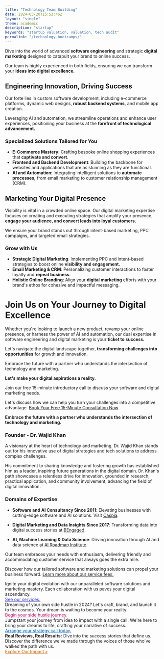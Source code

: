 ```yaml
---
title: "Technology Team Building"
date: 2024-03-20T15:53:46Z
layout: "single"
theme: academic
description: "startup"
keywords: "startup valuation, valuation, tech audit"
permalink: "/technology-bootcamps/"
---
```



Dive into the world of advanced **software engineering** and strategic **digital marketing** designed to catapult your brand to online success. 

Our team is highly experienced in both fields, ensuring we can transform your **ideas into digital excellence.**

## Engineering Innovation, Driving Success

Our forte lies in custom software development, including e-commerce platforms, dynamic web designs, **robust backend systems,** and mobile app creation. 

Leveraging AI and automation, we streamline operations and enhance user experiences, positioning your business at the **forefront of technological advancement.**

### Specialized Solutions Tailored for You
- **E-Commerce Mastery**: Crafting bespoke online shopping experiences that **captivate and convert.**
- **Frontend and Backend Development**: Building the backbone for websites and applications that are as stunning as they are functional.
- **AI and Automation**: Integrating intelligent solutions to **automate processes,** from email marketing to customer relationship management (CRM).

## Marketing Your Digital Presence
Visibility is vital in a crowded online space. Our digital marketing expertise focuses on creating and executing strategies that amplify your presence, **engage your audience, and convert leads into loyal customers.** 

We ensure your brand stands out through intent-based marketing, PPC campaigns, and targeted email strategies.

### Grow with Us
- **Strategic Digital Marketing**: Implementing PPC and intent-based strategies to boost online **visibility and engagement.**
- **Email Marketing & CRM**: Personalizing customer interactions to foster loyalty and **repeat business.**
- **Holistic Online Branding**: Align your **digital marketing** efforts with your brand's ethos for cohesive and impactful messaging.

# Join Us on Your Journey to Digital Excellence
Whether you're looking to launch a new product, revamp your online presence, or harness the power of AI and automation, our dual expertise in software engineering and digital marketing is your **ticket to success.** 

Let's navigate the digital landscape together, **transforming challenges into opportunities** for growth and innovation.

Embrace the future with a partner who understands the intersection of technology and marketing. 

**Let's make your digital aspirations a reality.**

Join our free 15-minute introductory call to discuss your software and digital marketing needs. 

Let's discuss how we can help you turn your challenges into a competitive advantage.
[Book Your Free 15-Minute Consultation Now](/short-call/)

**Embrace the future with a partner who understands the intersection of technology and marketing.** 

### Founder - Dr. Wajid Khan
A visionary at the heart of technology and marketing, Dr. Wajid Khan stands out for his innovative use of digital strategies and tech solutions to address complex challenges. 

His commitment to sharing knowledge and fostering growth has established him as a leader, inspiring future generations in the digital domain. Dr. Khan's path showcases a relentless drive for innovation, grounded in research, practical application, and community involvement, advancing the field of digital innovation. 

### Domains of Expertise

- **Software and AI Consultancy Since 2011**: Elevating businesses with cutting-edge software and AI solutions. Visit [Caspia](https://caspia.co.uk/).

- **Digital Marketing and Data Insights Since 2017**: Transforming data into digital success stories at [BEngaged](https://bengaged.io).

- **AI, Machine Learning & Data Science**: Driving innovation through AI and data science at [AI Roadmap Institute](https://airoadmap.org/).

Our team embraces your needs with enthusiasm, delivering friendly and accommodating customer service that always goes the extra mile.

Discover how our tailored software and marketing solutions can propel your business forward. [Learn more about our service fees.](/service-fees/)

<div class="offer">
  Ignite your digital evolution with our unparalleled software solutions and marketing mastery. Each collaboration with us paves your digital ascendancy. <br>
  <a href="/services/" style="color: #3333CC;">See our services.</a>
</div>

<div class="offer2">
  Dreaming of your own side hustle in 2024? Let's craft, brand, and launch it to the cosmos. Your dream is waiting to become your reality. <br>
  <a href="/side-hustle/" style="color: #CC0066;">Begin your side hustle journey.</a>
</div>

<div class="offer3">
  Jumpstart your journey from idea to impact with a single call. We're here to bring your dreams to life, crafting your narrative of success. <br>
  <a href="/short-call/" style="color: #0066CC;">Arrange your strategy call today.</a>
</div>

<div class="offer4">
  <strong>Real Reviews, Real Results:</strong> Dive into the success stories that define us. Discover the difference we've made through the voices of those who've walked the path with us.<br>
  <a href="/reviews/" style="color: #CC6600;">Explore Our Impact &raquo;</a>
</div>

